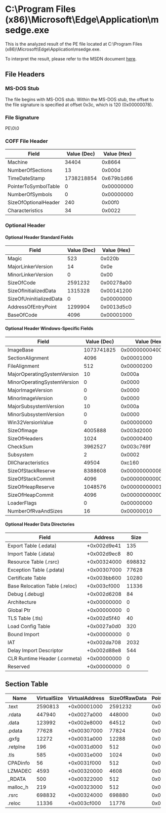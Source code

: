 # C:\Program Files (x86)\Microsoft\Edge\Application\msedge.exe

This is the analyzed result of the PE file located at C:\Program Files (x86)\Microsoft\Edge\Application\msedge.exe.

To interpret the result, please refer to the MSDN document [here](https://learn.microsoft.com/en-us/windows/win32/debug/pe-format).

## File Headers

### MS-DOS Stub

The file begins with MS-DOS stub. Within the MS-DOS stub, the offset to the file signature is specified at offset 0x3c, which is 120 (0x00000078).

### File Signature 

PE\0\0

### COFF File Header

|Field|Value (Dec)|Value (Hex)| 
|---|---|---| 
|Machine|34404|0x8664|
|NumberOfSections|13|0x000d|
|TimeDateStamp|1738218854|0x679b1d66|
|PointerToSymbolTable|0|0x00000000|
|NumberOfSymbols|0|0x00000000|
|SizeOfOptionalHeader|240|0x00f0|
|Characteristics|34|0x0022|
### Optional Header

#### Optional Header Standard Fields

|Field|Value (Dec)|Value (Hex)| 
|---|---|---| 
|Magic|523|0x020b|
|MajorLinkerVersion|14|0x0e|
|MinorLinkerVersion|0|0x00|
|SizeOfCode|2591232|0x00278a00|
|SizeOfInitializedData|1315328|0x00141200|
|SizeOfUninitializedData|0|0x00000000|
|AddressOfEntryPoint|1299904|0x0013d5c0|
|BaseOfCode|4096|0x00001000|
#### Optional Header Windows-Specific Fields

|Field|Value (Dec)|Value (Hex)| 
|---|---|---| 
|ImageBase|1073741825|0x0000000040000001|
|SectionAlignment|4096|0x00001000|
|FileAlignment|512|0x00000200|
|MajorOperatingSystemVersion|10|0x000a|
|MinorOperatingSystemVersion|0|0x0000|
|MajorImageVersion|0|0x0000|
|MinorImageVersion|0|0x0000|
|MajorSubsystemVersion|10|0x000a|
|MinorSubsystemVersion|0|0x0000|
|Win32VersionValue|0|0x00000000|
|SizeOfImage|4005888|0x003d2000|
|SizeOfHeaders|1024|0x00000400|
|CheckSum|3962527|0x003c769f|
|Subsystem|2|0x0002|
|DllCharacteristics|49504|0xc160|
|SizeOfStackReserve|8388608|0x0000000000800000|
|SizeOfStackCommit|4096|0x0000000000001000|
|SizeOfHeapReserve|1048576|0x0000000000100000|
|SizeOfHeapCommit|4096|0x0000000000001000|
|LoaderFlags|0|0x00000000|
|NumberOfRvaAndSizes|16|0x00000010|
#### Optional Header Data Directories

|Field|Address|Size| 
|---|---|---| 
|Export Table (.edata)|+0x002d9e41|135|
|Import Table (.idata)|+0x002d9ec8|80|
|Resource Table (.rsrc)|+0x00324000|698832|
|Exception Table (.pdata)|+0x00307000|77628|
|Certificate Table|+0x003bb600|10280|
|Base Relocation Table (.reloc)|+0x003cf000|11336|
|Debug (.debug)|+0x002d6208|84|
|Architecture|+0x00000000|0|
|Global Ptr|+0x00000000|0|
|TLS Table (.tls)|+0x002d5f40|40|
|Load Config Table|+0x0027a0d0|320|
|Bound Import|+0x00000000|0|
|IAT|+0x002da708|2032|
|Delay Import Descriptor|+0x002d88e8|544|
|CLR Runtime Header (.cormeta)|+0x00000000|0|
|Reserved|+0x00000000|0|
## Section Table

|Name|VirtualSize|VirtualAddress|SizeOfRawData|PointerToRawData|PointerToRelocations|PointerToLinenumbers|NumberOfRelocations|NumberOfLinenumbers|Characteristics| 
|---|---|---|---|---|---|---|---|---|---| 
|.text|2590813|+0x00001000|2591232|0x00000400|0x00000000|0x00000000|0|0|0x60000020|
|.rdata|447940|+0x0027a000|448000|0x00278e00|0x00000000|0x00000000|0|0|0x40000040|
|.data|123992|+0x002e8000|64512|0x002e6400|0x00000000|0x00000000|0|0|0xc0000040|
|.pdata|77628|+0x00307000|77824|0x002f6000|0x00000000|0x00000000|0|0|0x40000040|
|.gxfg|12272|+0x0031a000|12288|0x00309000|0x00000000|0x00000000|0|0|0x40000040|
|.retplne|196|+0x0031d000|512|0x0030c000|0x00000000|0x00000000|0|0|0x00000000|
|.tls|585|+0x0031e000|1024|0x0030c200|0x00000000|0x00000000|0|0|0xc0000040|
|CPADinfo|56|+0x0031f000|512|0x0030c600|0x00000000|0x00000000|0|0|0xc0000040|
|LZMADEC|4593|+0x00320000|4608|0x0030c800|0x00000000|0x00000000|0|0|0x60000020|
|_RDATA|500|+0x00322000|512|0x0030da00|0x00000000|0x00000000|0|0|0x40000040|
|malloc_h|219|+0x00323000|512|0x0030dc00|0x00000000|0x00000000|0|0|0x60000020|
|.rsrc|698832|+0x00324000|698880|0x0030de00|0x00000000|0x00000000|0|0|0x40000040|
|.reloc|11336|+0x003cf000|11776|0x003b8800|0x00000000|0x00000000|0|0|0x42000040|
